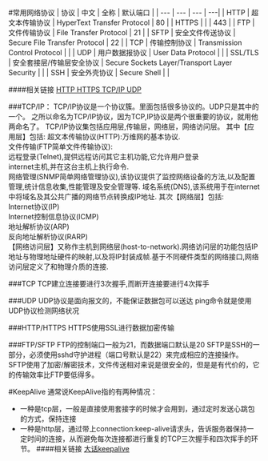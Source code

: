 #常用网络协议
| 协议 | 中文 | 全称 | 默认端口 |
| --- | --- | --- | ---|
| HTTP | 超文本传输协议 | HyperText Transfer Protocol | 80 |
| HTTPS |  |  | 443 |
| FTP | 文件传输协议 | File Transfer Protocol | 21 |
| SFTP | 安全文件传送协议 | Secure File Transfer Protocol | 22 |
| TCP | 传输控制协议 | Transmission Control Protocol |  |
| UDP | 用户数据报协议 | User Data Protocol |  |
| SSL/TLS | 安全套接层/传输层安全协议 | Secure Sockets Layer/Transport Layer Security |  |
| SSH | 安全外壳协议 | Secure Shell |  |

####相关链接
[HTTP HTTPS TCP/IP UDP](http://www.cnblogs.com/mingmenqiaochu/p/5886511.html)

###TCP/IP：
TCP/IP协议是一个协议簇。里面包括很多协议的。UDP只是其中的一个。
之所以命名为TCP/IP协议，因为TCP,IP协议是两个很重要的协议，就用他两命名了。
TCP/IP协议集包括应用层,传输层，网络层，网络访问层。
其中【应用层】包括:
超文本传输协议(HTTP):万维网的基本协议.   
文件传输(FTP简单文件传输协议):   
远程登录(Telnet),提供远程访问其它主机功能,它允许用户登录     
internet主机,并在这台主机上执行命令.    
网络管理(SNMP简单网络管理协议),该协议提供了监控网络设备的方法,以及配置管理,统计信息收集,性能管理及安全管理等. 
域名系统(DNS),该系统用于在internet中将域名及其公共广播的网络节点转换成IP地址. 
其次【网络层】包括:    
Internet协议(IP)     
Internet控制信息协议(ICMP)    
地址解析协议(ARP)    
反向地址解析协议(RARP)  
【网络访问层】又称作主机到网络层(host-to-network).网络访问层的功能包括IP地址与物理地址硬件的映射,以及将IP封装成帧.基于不同硬件类型的网络接口,网络访问层定义了和物理介质的连接.

###TCP
TCP建立连接要进行3次握手,而断开连接要进行4次挥手

###UDP
UDP协议是面向报文的，不能保证数据包可以送达
ping命令就是使用UDP协议检测网络状况

###HTTP/HTTPS
HTTPS使用SSL进行数据加密传输

###FTP/SFTP
FTP的控制端口一般为21，而数据端口默认是20
SFTP是SSH的一部分，必须使用sshd守护进程（端口号默认是22）来完成相应的连接操作。
SFTP使用了加密/解密技术，文件传送相对来说是很安全的，但是是有代价的，它的传输效率比FTP要低得多。

#KeepAlive
通常说KeepAlive指的有两种情况：
+ 一种是tcp层，一般是直接使用套接字的时候才会用到，通过定时发送心跳包的方式，保持连接
+ 一种是http层，通过带上connection:keep-alive请求头，告诉服务器保持一定时间的连接，从而避免每次连接都进行重复的TCP三次握手和四次挥手的环节。
####相关链接
[大话keepalive](http://www.cnblogs.com/yjf512/p/5354055.html)
